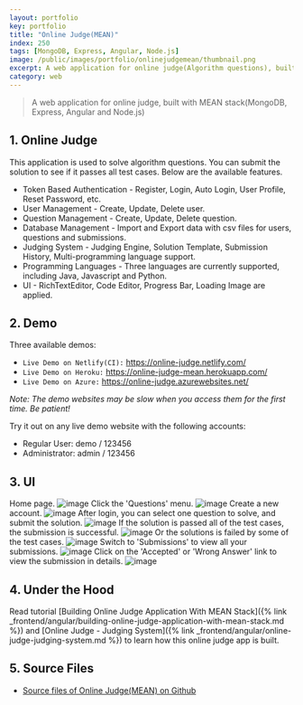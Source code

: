 ```yaml
---
layout: portfolio
key: portfolio
title: "Online Judge(MEAN)"
index: 250
tags: [MongoDB, Express, Angular, Node.js]
image: /public/images/portfolio/onlinejudgemean/thumbnail.png
excerpt: A web application for online judge(Algorithm questions), built with MEAN stack.
category: web
---
```


> A web application for online judge, built with MEAN stack(MongoDB, Express, Angular and Node.js)

## 1. Online Judge
This application is used to solve algorithm questions. You can submit the solution to see if it passes all test cases. Below are the available features.
* Token Based Authentication - Register, Login, Auto Login, User Profile, Reset Password, etc.
* User Management - Create, Update, Delete user.
* Question Management - Create, Update, Delete question.
* Database Management - Import and Export data with csv files for users, questions and submissions.
* Judging System - Judging Engine, Solution Template, Submission History, Multi-programming language support.
* Programming Languages - Three languages are currently supported, including Java, Javascript and Python.
* UI - RichTextEditor, Code Editor, Progress Bar, Loading Image are applied.

## 2. Demo
Three available demos:
* `Live Demo on Netlify(CI):` <a href="https://online-judge.netlify.com/" target="\_blank">https://online-judge.netlify.com/</a>
* `Live Demo on Heroku:` <a href="https://online-judge-mean.herokuapp.com/" target="\_blank">https://online-judge-mean.herokuapp.com/</a>
* `Live Demo on Azure:` <a href="https://online-judge.azurewebsites.net/" target="\_blank">https://online-judge.azurewebsites.net/</a>

*Note: The demo websites may be slow when you access them for the first time. Be patient!*

Try it out on any live demo website with the following accounts:
* Regular User: demo / 123456
* Administrator: admin / 123456

## 3. UI
Home page.
![image](/public/images/portfolio/onlinejudgemean/home.png)
Click the 'Questions' menu.
![image](/public/images/portfolio/onlinejudgemean/questions.png)
Create a new account.
![image](/public/images/portfolio/onlinejudgemean/signup.png)
After login, you can select one question to solve, and submit the solution.
![image](/public/images/portfolio/onlinejudgemean/solution.png)
If the solution is passed all of the test cases, the submission is successful.
![image](/public/images/portfolio/onlinejudgemean/pass.png)
Or the solutions is failed by some of the test cases.
![image](/public/images/portfolio/onlinejudgemean/fail.png)
Switch to 'Submissions' to view all your submissions.
![image](/public/images/portfolio/onlinejudgemean/submissions.png)
Click on the 'Accepted' or 'Wrong Answer' link to view the submission in details.
![image](/public/images/portfolio/onlinejudgemean/submission.png)

## 4. Under the Hood
Read tutorial [Building Online Judge Application With MEAN Stack]({% link _frontend/angular/building-online-judge-application-with-mean-stack.md %}) and [Online Judge - Judging System]({% link _frontend/angular/online-judge-judging-system.md %}) to learn how this online judge app is built.

## 5. Source Files
* [Source files of Online Judge(MEAN) on Github](https://github.com/jojozhuang/online-judge-mean)
